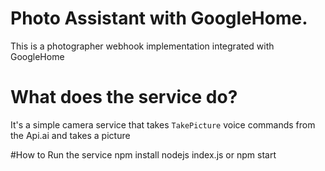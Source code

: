 # Photo Assistant with GoogleHome.

This is a photographer webhook implementation integrated with GoogleHome


# What does the service do?
It's a simple camera service that takes  `TakePicture` voice commands from the Api.ai  and takes a picture

#How to Run the service
npm install
nodejs index.js or npm start
